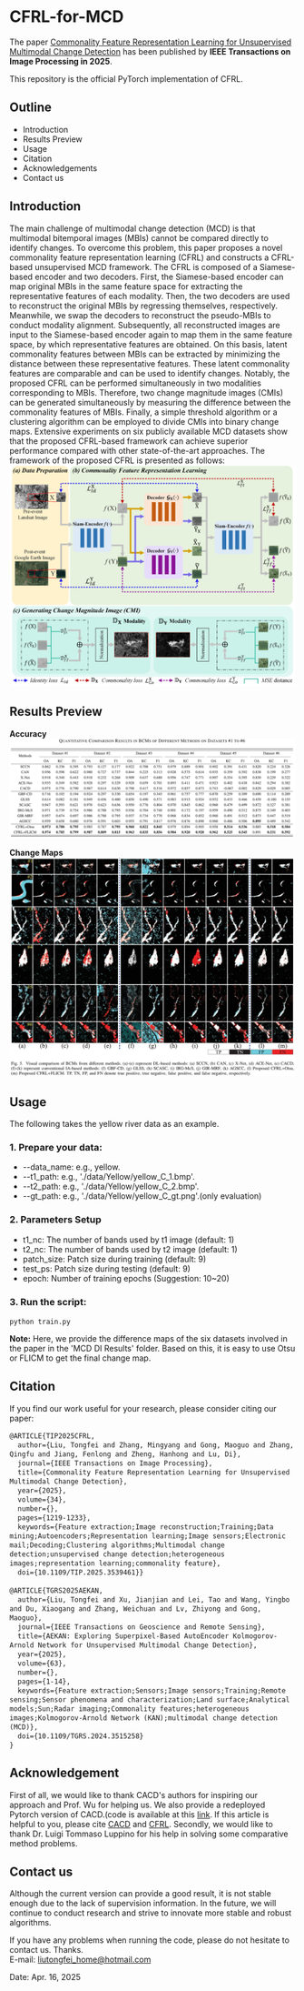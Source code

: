 # CFRL-for-MCD
The paper [Commonality Feature Representation Learning for Unsupervised Multimodal Change Detection](https://ieeexplore.ieee.org/document/10891329) has been published by **IEEE Transactions on Image Processing in 2025**. 

This repository is the official PyTorch implementation of CFRL.

## Outline
<ul>
  <li>Introduction</li>
  <li>Results Preview</li>
  <li>Usage</li>
  <li>Citation</li>
  <li>Acknowledgements</li>
  <li>Contact us</li>
</ul>

## Introduction
The main challenge of multimodal change detection (MCD) is that multimodal bitemporal images (MBIs) cannot be compared directly to identify changes. To overcome this problem, this paper proposes a novel commonality feature representation learning (CFRL) and constructs a CFRL-based unsupervised MCD framework. The CFRL is composed of a Siamese-based encoder and two decoders. First, the Siamese-based encoder can map original MBIs in the same feature space for extracting the representative features of each modality. Then, the two decoders are used to reconstruct the original MBIs by regressing themselves, respectively. Meanwhile, we swap the decoders to reconstruct the pseudo-MBIs to conduct modality alignment. Subsequently, all reconstructed images are input to the Siamese-based encoder again to map them in the same feature space, by which representative features are obtained. On this basis, latent commonality features between MBIs can be extracted by minimizing the distance between these representative features. These latent commonality features are comparable and can be used to identify changes. Notably, the proposed CFRL can be performed simultaneously in two modalities corresponding to MBIs. Therefore, two change magnitude images (CMIs) can be generated simultaneously by measuring the difference between the commonality features of MBIs. Finally, a simple threshold algorithm or a clustering algorithm can be employed to divide CMIs into binary change maps. Extensive experiments on six publicly available MCD datasets show that the proposed CFRL-based framework can achieve superior performance compared with other state-of-the-art approaches.
The framework of the proposed CFRL is presented as follows:
![Framework of our proposed CFRL)](https://github.com/TongfeiLiu/CFRL-for-MCD/blob/main/Figs/Fig1-Framework.jpg)

## Results Preview
**Accuracy**
![Accuracy of our proposed CFRL)](https://github.com/TongfeiLiu/CFRL-for-MCD/blob/main/Figs/accuracy.png)

**Change Maps**
![Change maps of our proposed CFRL)](https://github.com/TongfeiLiu/CFRL-for-MCD/blob/main/Figs/visual%20result.jpg)

## Usage
The following takes the yellow river data as an example.
### 1. Prepare your data: 
* --data_name: e.g., yellow.
* --t1_path: e.g., './data/Yellow/yellow_C_1.bmp'.
* --t2_path: e.g., './data/Yellow/yellow_C_2.bmp'.
* --gt_path: e.g., './data/Yellow/yellow_C_gt.png'.(only evaluation)

### 2. Parameters Setup

* t1_nc: The number of bands used by t1 image (default: 1)
* t2_nc: The number of bands used by t2 image (default: 1)
* patch_size: Patch size during training (default: 9)
* test_ps: Patch size during testing (default: 9)
* epoch: Number of training epochs (Suggestion: 10~20)
  
### 3. Run the script:
```
python train.py
```
**Note:** Here, we provide the difference maps of the six datasets involved in the paper in the 'MCD DI Results' folder. Based on this, it is easy to use Otsu or FLICM to get the final change map.

## Citation
If you find our work useful for your research, please consider citing our paper:
```
@ARTICLE{TIP2025CFRL,
  author={Liu, Tongfei and Zhang, Mingyang and Gong, Maoguo and Zhang, Qingfu and Jiang, Fenlong and Zheng, Hanhong and Lu, Di},
  journal={IEEE Transactions on Image Processing}, 
  title={Commonality Feature Representation Learning for Unsupervised Multimodal Change Detection}, 
  year={2025},
  volume={34},
  number={},
  pages={1219-1233},
  keywords={Feature extraction;Image reconstruction;Training;Data mining;Autoencoders;Representation learning;Image sensors;Electronic mail;Decoding;Clustering algorithms;Multimodal change detection;unsupervised change detection;heterogeneous images;representation learning;commonality feature},
  doi={10.1109/TIP.2025.3539461}}

@ARTICLE{TGRS2025AEKAN,
  author={Liu, Tongfei and Xu, Jianjian and Lei, Tao and Wang, Yingbo and Du, Xiaogang and Zhang, Weichuan and Lv, Zhiyong and Gong, Maoguo},
  journal={IEEE Transactions on Geoscience and Remote Sensing}, 
  title={AEKAN: Exploring Superpixel-Based AutoEncoder Kolmogorov-Arnold Network for Unsupervised Multimodal Change Detection}, 
  year={2025},
  volume={63},
  number={},
  pages={1-14},
  keywords={Feature extraction;Sensors;Image sensors;Training;Remote sensing;Sensor phenomena and characterization;Land surface;Analytical models;Sun;Radar imaging;Commonality features;heterogeneous images;Kolmogorov-Arnold Network (KAN);multimodal change detection (MCD)},
  doi={10.1109/TGRS.2024.3515258}
}
```

## Acknowledgement
First of all, we would like to thank CACD's authors for inspiring our approach and Prof. Wu for helping us. We also provide a redeployed Pytorch version of CACD.(code is available at this [link](https://github.com/TongfeiLiu/CACD-for-MCD). If this article is helpful to you, please cite [CACD](https://ieeexplore.ieee.org/document/9357940/) and [CFRL](https://ieeexplore.ieee.org/document/10891329).
Secondly, we would like to thank Dr. Luigi Tommaso Luppino for his help in solving some comparative method problems.

## Contact us 
Although the current version can provide a good result, it is not stable enough due to the lack of supervision information. In the future, we will continue to conduct research and strive to innovate more stable and robust algorithms.

If you have any problems when running the code, please do not hesitate to contact us. Thanks.  
E-mail: liutongfei_home@hotmail.com

Date: Apr. 16, 2025  
